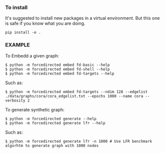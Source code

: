 ### To install
It's suggested to install new packages in a virtual environment. But this one is safe if you know what you are doing.
```
pip install -e .
```

### EXAMPLE

To Embedd a given graph:

```
$ python -m forcedirected embed fd-basic --help 
$ python -m forcedirected embed fd-shell --help
$ python -m forcedirected embed fd-targets --help
```

Such as:

```
$ python -m forcedirected embed fd-targets --ndim 128 --edgelist ./data/graphs/cora/cora_edgelist.txt --epochs 1000 --name cora --verbosity 2
```

To generate synthetic graph:

```
$ python -m forcedirected generate --help
$ python -m forcedirected generate lfr --help 
```

Such as:
```
$ python -m forcedirected generate lfr -n 1000 # Use LFR benchmark algorhtm to generate graph with 1000 nodes
```



